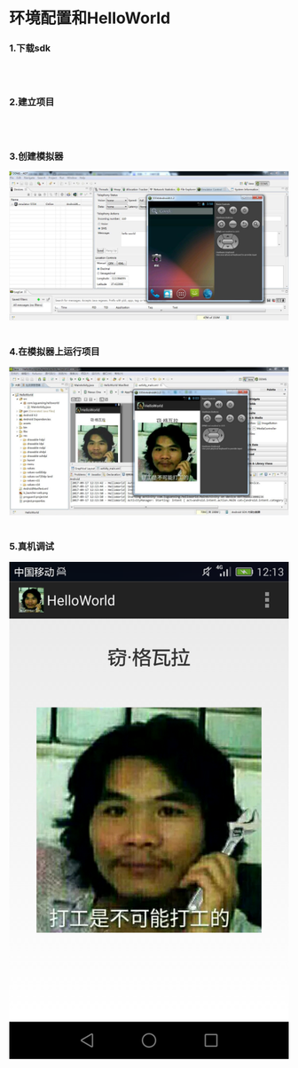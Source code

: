 # 环境配置和HelloWorld

### 1.下载sdk
<br><br>

### 2.建立项目
<br><br>

### 3.创建模拟器
![img](https://github.com/luguanxing/Android-Study/blob/master/01-%E7%8E%AF%E5%A2%83%E9%85%8D%E7%BD%AE%E5%92%8CHelloWorld/pictures/%E5%AE%89%E8%A3%85%E8%BF%90%E8%A1%8C%E6%A8%A1%E6%8B%9F%E5%99%A8.jpg?raw=true)
<br><br>

### 4.在模拟器上运行项目
![img](https://github.com/luguanxing/Android-Study/blob/master/01-%E7%8E%AF%E5%A2%83%E9%85%8D%E7%BD%AE%E5%92%8CHelloWorld/pictures/%E6%A8%A1%E6%8B%9F%E5%99%A8%E6%B5%8B%E8%AF%95.jpg?raw=true)
<br><br>

### 5.真机调试
![img](https://github.com/luguanxing/Android-Study/blob/master/01-%E7%8E%AF%E5%A2%83%E9%85%8D%E7%BD%AE%E5%92%8CHelloWorld/pictures/%E7%9C%9F%E6%9C%BA%E8%B0%83%E8%AF%95.png?raw=true)
